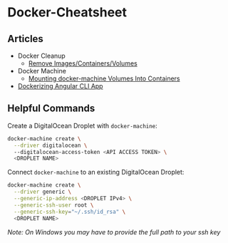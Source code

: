 # Docker-Cheatsheet

## Articles
* Docker Cleanup
  * [Remove Images/Containers/Volumes](https://www.digitalocean.com/community/tutorials/how-to-remove-docker-images-containers-and-volumes)
* Docker Machine
  * [Mounting docker-machine Volumes Into Containers](https://docs.docker.com/machine/reference/mount/)
* [Dockerizing Angular CLI App](https://mherman.org/blog/dockerizing-an-angular-app/)

## Helpful Commands

Create a DigitalOcean Droplet with `docker-machine`:
```bash
docker-machine create \
  --driver digitalocean \ 
  --digitalocean-access-token <API ACCESS TOKEN> \
  <DROPLET NAME>
```

Connect `docker-machine` to an existing DigitalOcean Droplet:
```bash
docker-machine create \
  --driver generic \
  --generic-ip-address <DROPLET IPv4> \
  --generic-ssh-user root \
  --generic-ssh-key="~/.ssh/id_rsa" \
  <DROPLET NAME>
```
*Note: On Windows you may have to provide the full path to your ssh key*

